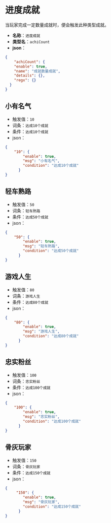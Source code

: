 # 进度成就

当玩家完成一定数量成就时，便会触发此种类型成就。

- **名称**：`进度成就`
- **类型名**：`achiCount`
- **json**：

```json
{
    "achiCount": {
    "enable": true,
    "name": "成就数量成就",
    "details": {},
    "regx": {}
  }
}
```



## 小有名气

- 触发值：`10`
- 词条：`达成10个成就`
- 条件：`达成10个成就`
- json：

```json
{
    "10": {
        "enable": true,
        "msg": "小有名气",
        "condition": "达成10个成就"
      }
}
```



## 轻车熟路

- 触发值：`50`
- 词条：`轻车熟路`
- 条件：`达成50个成就`
- json：

```json
{
    "50": {
        "enable": true,
        "msg": "轻车熟路",
        "condition": "达成50个成就"
      }
}
```



## 游戏人生

- 触发值：`80`
- 词条：`游戏人生`
- 条件：`达成80个成就`
- json：

```json
{
    "80": {
        "enable": true,
        "msg": "游戏人生",
        "condition": "达成80个成就"
      }
}
```



## 忠实粉丝

- 触发值：`100`
- 词条：`忠实粉丝`
- 条件：`达成100个成就`
- json：

```json
{
    "100": {
        "enable": true,
        "msg": "忠实粉丝",
        "condition": "达成100个成就"
      }
}
```



## 骨灰玩家

- 触发值：`150`
- 词条：`骨灰玩家`
- 条件：`达成150个成就`
- json：

```json
{
     "150": {
        "enable": true,
        "msg": "骨灰玩家",
        "condition": "达成150个成就"
      }
}
```

